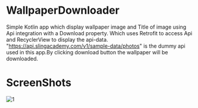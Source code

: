 # WallpaperDownloader

Simple Kotlin app which display wallpaper image and Title of image using Api integration with a Download property. Which uses Retrofit to access Api and RecyclerView to display the api-data. "https://api.slingacademy.com/v1/sample-data/photos" is the dummy api used in this app.By clicking download button the wallpaper will be downloaded.


# ScreenShots

![1](https://github.com/SreeragTV99/WallpaperDownloader/assets/75733117/53d2dd08-8897-4216-85a8-88a516a3649f)
